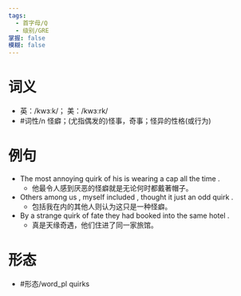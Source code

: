 ```yaml
---
tags:
  - 首字母/Q
  - 级别/GRE
掌握: false
模糊: false
---
```

# 词义
- 英：/kwɜːk/； 美：/kwɜːrk/
- #词性/n  怪癖；(尤指偶发的)怪事，奇事；怪异的性格(或行为)
# 例句
- The most annoying quirk of his is wearing a cap all the time .
	- 他最令人感到厌恶的怪癖就是无论何时都戴著帽子。
- Others among us , myself included , thought it just an odd quirk .
	- 包括我在内的其他人则认为这只是一种怪癖。
- By a strange quirk of fate they had booked into the same hotel .
	- 真是天缘奇遇，他们住进了同一家旅馆。
# 形态
- #形态/word_pl quirks
